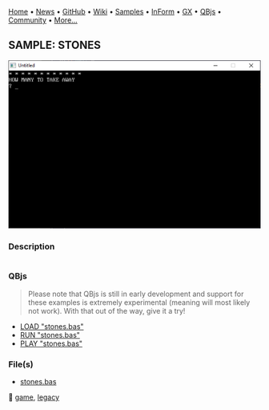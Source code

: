[Home](https://qb64.com) • [News](../../news.md) • [GitHub](https://github.com/QB64Official/qb64) • [Wiki](https://github.com/QB64Official/qb64/wiki) • [Samples](../../samples.md) • [InForm](../../inform.md) • [GX](../../gx.md) • [QBjs](../../qbjs.md) • [Community](../../community.md) • [More...](../../more.md)

## SAMPLE: STONES

![screenshot.png](img/screenshot.png)

### Description

```text

```

### QBjs

> Please note that QBjs is still in early development and support for these examples is extremely experimental (meaning will most likely not work). With that out of the way, give it a try!

* [LOAD "stones.bas"](https://qbjs.org/index.html?src=https://qb64.com/samples/stones/src/stones.bas)
* [RUN "stones.bas"](https://qbjs.org/index.html?mode=auto&src=https://qb64.com/samples/stones/src/stones.bas)
* [PLAY "stones.bas"](https://qbjs.org/index.html?mode=play&src=https://qb64.com/samples/stones/src/stones.bas)

### File(s)

* [stones.bas](src/stones.bas)

🔗 [game](../game.md), [legacy](../legacy.md)
